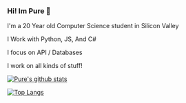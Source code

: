 ### Hi! Im Pure 👋

I'm a 20 Year old Computer Science student in Silicon Valley

I Work with Python, JS, And C#

I focus on API / Databases

I work on all kinds of stuff!

[![Pure's github stats](https://github-readme-stats.vercel.app/api?username=PurityWasHere&theme=dark)](https://github.com/PurityWasHere/github-readme-stats&theme=dark)

[![Top Langs](https://github-readme-stats.vercel.app/api/top-langs/?username=PurityWasHere&theme=dark)](https://github.com/anuraghazra/github-readme-stats)
